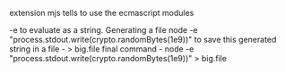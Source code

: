 extension mjs tells to use the ecmascript modules

-e to evaluate as a string. Generating a file 
node -e "process.stdout.write(crypto.randomBytes(1e9))"
to save this generated string in a file - > big.file
final command - node -e "process.stdout.write(crypto.randomBytes(1e9))" > big.file